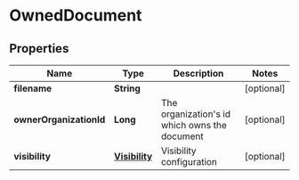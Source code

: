 
# OwnedDocument

## Properties
Name | Type | Description | Notes
------------ | ------------- | ------------- | -------------
**filename** | **String** |  |  [optional]
**ownerOrganizationId** | **Long** | The organization&#39;s id which owns the document |  [optional]
**visibility** | [**Visibility**](Visibility.md) | Visibility configuration |  [optional]



